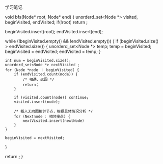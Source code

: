 学习笔记

void bfs(Node* root, Node* end) {
  unorderd_set<Node *> visited, beginVisited, endVisited;
  if(!root) return ;

  beginVisited.insert(root);
  endVisited.insert(end);

  while (!beginVisited.empty() && !endVisited.empty()) {
	if (beginVisited.size() > endVisited.size()) {
		unorderd_set<Node *> temp;
		temp = beginVisited;
		beginVisited = endVisited;
		endVisited = temp;
	}
	
	int num = beginVisited.size();
	unorderd_set<Node *> nextVisited ;
	for (Node *node ： beginVisited) {
		if (endVisited.count(node)) {
			/* 相遇，返回 */
			return；
		}
		
		if (visited.count(node)) continue;
		visited.insert(node);
		
		/* 插入无向图相邻节点，根据具体情况分析 */
		for (Nextnode : 相邻接点) {
			nextVisited.insert(nextNode)
		}
	}
	
	beginVisited = nextVisited;
  }

  return ;
}

